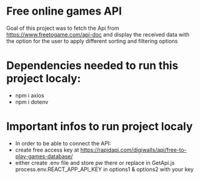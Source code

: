 # Free online games API

Goal of this project was to fetch the Api from https://www.freetogame.com/api-doc and display the received data with the option for the user to apply different sorting and filtering options


# Dependencies needed to run this project localy:
- npm i axios
- npm i dotenv

# Important infos to run project localy
- In order to be able to connect the API:
- create free access key at https://rapidapi.com/digiwalls/api/free-to-play-games-database/
- either create .env file and store pw there or replace in GetApi.js process.env.REACT_APP_API_KEY in options1 & options2 with your key

